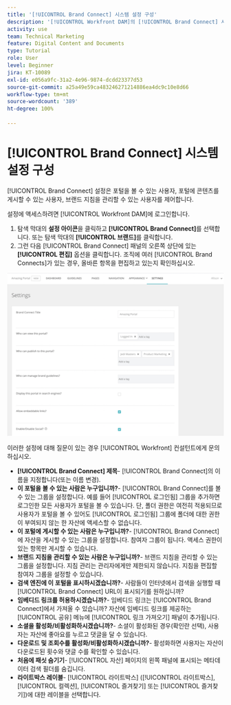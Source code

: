 ```yaml
---
title: '[!UICONTROL Brand Connect] 시스템 설정 구성'
description: '[!UICONTROL Workfront DAM]의 [!UICONTROL Brand Connect] 시스템 설정을 구성하는 방법을 알아봅니다.'
activity: use
team: Technical Marketing
feature: Digital Content and Documents
type: Tutorial
role: User
level: Beginner
jira: KT-10089
exl-id: e056a9fc-31a2-4e96-9874-dcdd23377d53
source-git-commit: a25a49e59ca483246271214886ea4dc9c10e8d66
workflow-type: tm+mt
source-wordcount: '389'
ht-degree: 100%

---
```


# [!UICONTROL Brand Connect] 시스템 설정 구성

[!UICONTROL Brand Connect] 설정은 포털을 볼 수 있는 사용자, 포털에 콘텐츠를 게시할 수 있는 사용자, 브랜드 지침을 관리할 수 있는 사용자를 제어합니다.

설정에 액세스하려면 [!UICONTROL Workfront DAM]에 로그인합니다.

1. 탐색 막대의 **설정 아이콘**&#x200B;을 클릭하고 **[!UICONTROL Brand Connect]**&#x200B;를 선택합니다. 또는 탐색 막대의 **[!UICONTROL 브랜드]**&#x200B;를 클릭합니다.
1. 그런 다음 [!UICONTROL Brand Connect] 패널의 오른쪽 상단에 있는 **[!UICONTROL 편집]** 옵션을 클릭합니다. 조직에 여러 [!UICONTROL Brand Connects]가 있는 경우, 올바른 항목을 편집하고 있는지 확인하십시오.

![Brand Connect 설정 패널의 스크린샷](assets/01-brand-portal-settings.png)

이러한 설정에 대해 질문이 있는 경우 [!UICONTROL Workfront] 컨설턴트에게 문의하십시오.

* **[!UICONTROL Brand Connect] 제목**- [!UICONTROL Brand Connect]의 이름을 지정합니다(또는 이름 변경).
* **이 포털을 볼 수 있는 사람은 누구입니까?**- [!UICONTROL Brand Connect]를 볼 수 있는 그룹을 설정합니다. 예를 들어 [!UICONTROL 로그인됨] 그룹을 추가하면 로그인한 모든 사용자가 포털을 볼 수 있습니다. 단, 폴더 권한은 여전히 적용되므로 사용자가 포털을 볼 수 있어도 [!UICONTROL 로그인됨] 그룹에 폴더에 대한 권한이 부여되지 않는 한 자산에 액세스할 수 없습니다.
* **이 포털에 게시할 수 있는 사람은 누구입니까?**- [!UICONTROL Brand Connect]에 자산을 게시할 수 있는 그룹을 설정합니다. 참여자 그룹이 됩니다. 액세스 권한이 있는 항목만 게시할 수 있습니다.
* **브랜드 지침을 관리할 수 있는 사람은 누구입니까?**- 브랜드 지침을 관리할 수 있는 그룹을 설정합니다. 지침 관리는 관리자에게만 제한되지 않습니다. 지침을 편집할 참여자 그룹을 설정할 수 있습니다.
* **검색 엔진에 이 포털을 표시하시겠습니까?**- 사람들이 인터넷에서 검색을 실행할 때 [!UICONTROL Brand Connect] URL이 표시되기를 원하십니까?
* **임베디드 링크를 허용하시겠습니까?**- 임베디드 링크는 [!UICONTROL Brand Connect]에서 가져올 수 있습니까? 자산에 임베디드 링크를 제공하는 [!UICONTROL 공유] 메뉴에 [!UICONTROL 링크 가져오기] 패널이 추가됩니다.
* **소셜을 활성화/비활성화하시겠습니까?**- 소셜이 활성화된 경우(확인란 선택), 사용자는 자산에 좋아요를 누르고 댓글을 달 수 있습니다.
* **다운로드 및 조회수를 활성화/비활성화하시겠습니까?**- 활성화하면 사용자는 자산이 다운로드된 횟수와 댓글 수를 확인할 수 있습니다.
* **처음에 패싯 숨기기**- [!UICONTROL 자산] 페이지의 왼쪽 패널에 표시되는 메타데이터 검색 필더를 숨깁니다.
* **라이트박스 레이블**- [!UICONTROL 라이트박스] ([!UICONTROL 라이트박스], [!UICONTROL 컬렉션], [!UICONTROL 즐겨찾기] 또는 [!UICONTROL 즐겨찾기])에 대한 레이블을 선택합니다.

